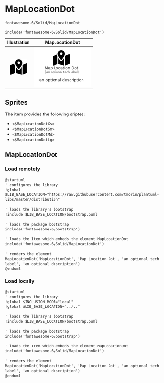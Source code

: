 # MapLocationDot


```text
fontawesome-6/Solid/MapLocationDot
```

```text
include('fontawesome-6/Solid/MapLocationDot')
```



| Illustration | MapLocationDot |
| :---: | :---: |
| ![illustration for Illustration](../../fontawesome-6/Solid/MapLocationDot.png) | ![illustration for MapLocationDot](../../fontawesome-6/Solid/MapLocationDot.Local.png) |



## Sprites
The item provides the following sriptes:

- `<$MapLocationDotXs>`
- `<$MapLocationDotSm>`
- `<$MapLocationDotMd>`
- `<$MapLocationDotLg>`





## MapLocationDot

### Load remotely
```plantuml
@startuml
' configures the library
!global $LIB_BASE_LOCATION="https://raw.githubusercontent.com/tmorin/plantuml-libs/master/distribution"

' loads the library's bootstrap
!include $LIB_BASE_LOCATION/bootstrap.puml

' loads the package bootstrap
include('fontawesome-6/bootstrap')

' loads the Item which embeds the element MapLocationDot
include('fontawesome-6/Solid/MapLocationDot')

' renders the element
MapLocationDot('MapLocationDot', 'Map Location Dot', 'an optional tech label', 'an optional description')
@enduml
```

### Load locally
```plantuml
@startuml
' configures the library
!global $INCLUSION_MODE="local"
!global $LIB_BASE_LOCATION="../.."

' loads the library's bootstrap
!include $LIB_BASE_LOCATION/bootstrap.puml

' loads the package bootstrap
include('fontawesome-6/bootstrap')

' loads the Item which embeds the element MapLocationDot
include('fontawesome-6/Solid/MapLocationDot')

' renders the element
MapLocationDot('MapLocationDot', 'Map Location Dot', 'an optional tech label', 'an optional description')
@enduml
```

